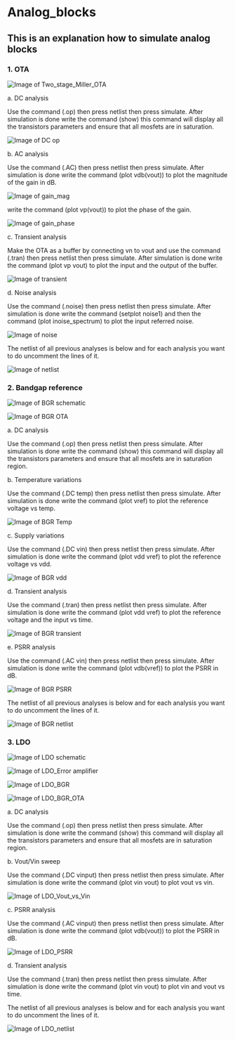 # Analog_blocks
## This is an explanation how to simulate analog blocks

### 1. OTA

![Image of Two_stage_Miller_OTA](https://github.com/mabrains/Analog_blocks/blob/main/OTA/Plots/Two_stage_sch.png)

a. DC analysis

Use the command (.op) then press netlist then press simulate. After simulation is done write the command (show) this command will display all the transistors parameters
and ensure that all mosfets are in saturation.

![Image of DC op](https://github.com/mabrains/Analog_blocks/blob/main/OTA/Plots/Two_stage_DC%20operating%20point.png)

b. AC analysis

Use the command (.AC) then press netlist then press simulate. After simulation is done write the command (plot vdb(vout)) to plot the magnitude of the gain in dB.

![Image of gain_mag](https://github.com/mabrains/Analog_blocks/blob/main/OTA/Plots/Two_stage_gain_mag.png)

write the command (plot vp(vout)) to plot the phase of the gain.

![Image of gain_phase](https://github.com/mabrains/Analog_blocks/blob/main/OTA/Plots/Two_stage_gain_phase.png)

c. Transient analysis

Make the OTA as a buffer by connecting vn to vout and use the command (.tran) then press netlist then press simulate. After simulation is done write the command (plot vp vout)
to plot the input and the output of the buffer.

![Image of transient](https://github.com/mabrains/Analog_blocks/blob/main/OTA/Plots/Two_stage%20_Transient.png)

d. Noise analysis

Use the command (.noise) then press netlist then press simulate. After simulation is done write the command (setplot noise1) and then the command (plot inoise_spectrum)
to plot the input referred noise.

![Image of noise](https://github.com/mabrains/Analog_blocks/blob/main/OTA/Plots/Two_stage_Input_Noise.png)

The netlist of all previous analyses is below and for each analysis you want to do uncomment the lines of it.

![Image of netlist](https://github.com/mabrains/Analog_blocks/blob/main/OTA/Plots/Two_stage_netlist.png)

### 2. Bandgap reference

![Image of BGR schematic](https://github.com/mabrains/Analog_blocks/blob/main/Bandgap/My%20Design/curves/Bandgap1.8v/Schematic.png)

![Image of BGR OTA](https://github.com/mabrains/Analog_blocks/blob/main/Bandgap/My%20Design/curves/Bandgap1.8v/OTA.png)

a. DC analysis

Use the command (.op) then press netlist then press simulate. After simulation is done write the command (show) this command will display all the transistors parameters
and ensure that all mosfets are in saturation region.

b. Temperature variations

Use the command (.DC temp) then press netlist then press simulate. After simulation is done write the command (plot vref) to plot the reference voltage vs temp.

![Image of BGR Temp](https://github.com/mabrains/Analog_blocks/blob/main/Bandgap/My%20Design/curves/Bandgap1.8v/Vref_TEMP_1.8v.png)

c. Supply variations

Use the command (.DC vin) then press netlist then press simulate. After simulation is done write the command (plot vdd vref) to plot the reference voltage vs vdd.

![Image of BGR vdd](https://github.com/mabrains/Analog_blocks/blob/main/Bandgap/My%20Design/curves/Bandgap1.8v/Vref_Vdd_1.8v.png)

d. Transient analysis

Use the command (.tran) then press netlist then press simulate. After simulation is done write the command (plot vdd vref) to plot the reference voltage and the input vs time.

![Image of BGR transient](https://github.com/mabrains/Analog_blocks/blob/main/Bandgap/My%20Design/curves/Bandgap1.8v/Vref_Transient_1.8v.png)

e. PSRR analysis

Use the command (.AC vin) then press netlist then press simulate. After simulation is done write the command (plot vdb(vref)) to plot the PSRR in dB.

![Image of BGR PSRR](https://github.com/mabrains/Analog_blocks/blob/main/Bandgap/My%20Design/curves/Bandgap1.8v/PSRR_1.8v.png)

The netlist of all previous analyses is below and for each analysis you want to do uncomment the lines of it.

![Image of BGR netlist](https://github.com/mabrains/Analog_blocks/blob/main/Bandgap/My%20Design/curves/Bandgap1.8v/BGR_netlist.png)

### 3. LDO

![Image of LDO schematic](https://github.com/mabrains/Analog_blocks/blob/main/LDO/Plots/LDO_Miller_BGR/Schematic.png)

![Image of LDO_Error amplifier](https://github.com/mabrains/Analog_blocks/blob/main/LDO/Plots/LDO_Miller_BGR/Error_amp_sch.png)

![Image of LDO_BGR](https://github.com/mabrains/Analog_blocks/blob/main/LDO/Plots/LDO_Miller_BGR/BGR.png)

![Image of LDO_BGR_OTA](https://github.com/mabrains/Analog_blocks/blob/main/LDO/Plots/LDO_Miller_BGR/BGR_OTA.png)

a. DC analysis

Use the command (.op) then press netlist then press simulate. After simulation is done write the command (show) this command will display all the transistors parameters
and ensure that all mosfets are in saturation region.

b. Vout/Vin sweep

Use the command (.DC vinput) then press netlist then press simulate. After simulation is done write the command (plot vin vout) to plot vout vs vin.

![Image of LDO_Vout_vs_Vin](https://github.com/mabrains/Analog_blocks/blob/main/LDO/Plots/LDO_Miller_BGR/Vout_Vin.png)

c. PSRR analysis

Use the command (.AC vinput) then press netlist then press simulate. After simulation is done write the command (plot vdb(vout)) to plot the PSRR in dB.

![Image of LDO_PSRR](https://github.com/mabrains/Analog_blocks/blob/main/LDO/Plots/LDO_Miller_BGR/PSRR.png)

d. Transient analysis

Use the command (.tran) then press netlist then press simulate. After simulation is done write the command (plot vin vout) to plot vin and vout vs time.

The netlist of all previous analyses is below and for each analysis you want to do uncomment the lines of it.

![Image of LDO_netlist](https://github.com/mabrains/Analog_blocks/blob/main/LDO/Plots/LDO_Miller_BGR/LDO_netlist.png)
